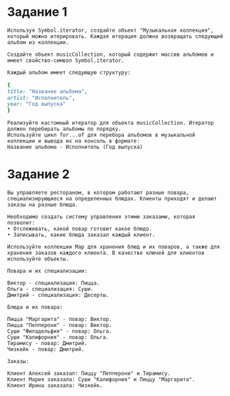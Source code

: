 # Задание 1
    Используя Symbol.iterator, создайте объект "Музыкальная коллекция", который можно итерировать. Каждая итерация должна возвращать следующий альбом из коллекции.

    Создайте объект musicCollection, который содержит массив альбомов и имеет свойство-символ Symbol.iterator.
```ruby
Каждый альбом имеет следующую структуру:

{  
title: "Название альбома",  
artist: "Исполнитель",  
year: "Год выпуска"  
}
```

    Реализуйте кастомный итератор для объекта musicCollection. Итератор должен перебирать альбомы по порядку.
    Используйте цикл for...of для перебора альбомов в музыкальной коллекции и вывода их на консоль в формате:
    Название альбома - Исполнитель (Год выпуска)

# Задание 2

    Вы управляете рестораном, в котором работают разные повара, специализирующиеся на определенных блюдах. Клиенты приходят и делают заказы на разные блюда.  
  
    Необходимо создать систему управления этими заказами, которая позволит:  
    • Отслеживать, какой повар готовит какое блюдо.  
    • Записывать, какие блюда заказал каждый клиент.

    Используйте коллекции Map для хранения блюд и их поваров, а также для хранения заказов каждого клиента. В качестве ключей для клиентов используйте объекты.

    Повара и их специализации:

    Виктор - специализация: Пицца.
    Ольга - специализация: Суши.
    Дмитрий - специализация: Десерты.

    Блюда и их повара:

    Пицца "Маргарита" - повар: Виктор.
    Пицца "Пепперони" - повар: Виктор.
    Суши "Филадельфия" - повар: Ольга.
    Суши "Калифорния" - повар: Ольга.
    Тирамису - повар: Дмитрий.
    Чизкейк - повар: Дмитрий.

    Заказы:

    Клиент Алексей заказал: Пиццу "Пепперони" и Тирамису.
    Клиент Мария заказала: Суши "Калифорния" и Пиццу "Маргарита".
    Клиент Ирина заказала: Чизкейк.